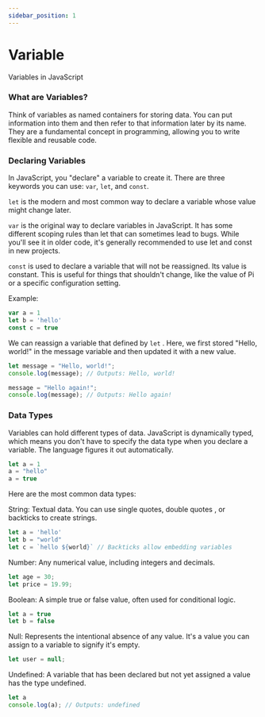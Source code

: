 ```yaml
---
sidebar_position: 1
---
```


# Variable

Variables in JavaScript

### What are Variables?

Think of variables as named containers for storing data. You can put information into them and then refer to that information later by its name. They are a fundamental concept in programming, allowing you to write flexible and reusable code.

### Declaring Variables

In JavaScript, you "declare" a variable to create it. There are three keywords you can use: `var`, `let`, and `const`.

`let` is the modern and most common way to declare a variable whose value might change later.  

`var` is the original way to declare variables in JavaScript. It has some different scoping rules than let that can sometimes lead to bugs. While you'll see it in older code, it's generally recommended to use let and const in new projects.

`const` is used to declare a variable that will not be reassigned. Its value is constant. This is useful for things that shouldn't change, like the value of Pi or a specific configuration setting.

Example:

```js
var a = 1
let b = 'hello'
const c = true
```

We can reassign a variable that defined by `let` . Here, we first stored "Hello, world!" in the message variable and then updated it with a new value.

```js
let message = "Hello, world!";
console.log(message); // Outputs: Hello, world!

message = "Hello again!";
console.log(message); // Outputs: Hello again!
```

### Data Types

Variables can hold different types of data. JavaScript is dynamically typed, which means you don't have to specify the data type when you declare a variable. The language figures it out automatically.

```js
let a = 1
a = "hello"
a = true
```

Here are the most common data types:

String: Textual data. You can use single quotes, double quotes , or backticks to create strings.

```js
let a = 'hello'
let b = "world"
let c = `hello ${world}` // Backticks allow embedding variables
```

Number: Any numerical value, including integers and decimals.

```js
let age = 30;
let price = 19.99;
```

Boolean: A simple true or false value, often used for conditional logic.

```js 
let a = true
let b = false
```

Null: Represents the intentional absence of any value. It's a value you can assign to a variable to signify it's empty.

```js
let user = null;
```

Undefined: A variable that has been declared but not yet assigned a value has the type undefined.

```js
let a
console.log(a); // Outputs: undefined
```
